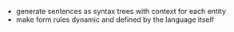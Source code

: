 * generate sentences as syntax trees with context for each entity
* make form rules dynamic and defined by the language itself
